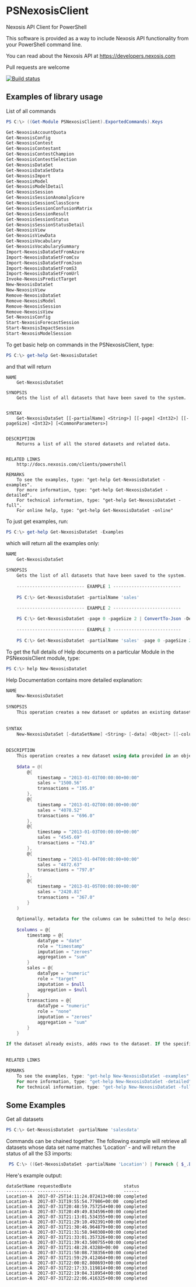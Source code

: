 # PSNexosisClient

Nexosis API Client for PowerShell

This software is provided as a way to include Nexosis API functionality from your PowerShell command line.

You can read about the Nexosis API at https://developers.nexosis.com

Pull requests are welcome

[![Build status](https://ci.appveyor.com/api/projects/status/h739j05wvgg1g7o1?svg=true)](https://ci.appveyor.com/project/Nexosis/nexosisclient-ps)

## Examples of library usage

List of all commands

```powershell
PS C:\> ((Get-Module PSNexosisClient).ExportedCommands).Keys

Get-NexosisAccountQuota
Get-NexosisConfig
Get-NexosisContest
Get-NexosisContestant
Get-NexosisContestChampion
Get-NexosisContestSelection
Get-NexosisDataSet
Get-NexosisDataSetData
Get-NexosisImport
Get-NexosisModel
Get-NexosisModelDetail
Get-NexosisSession
Get-NexosisSessionAnomalyScore
Get-NexosisSessionClassScore
Get-NexosisSessionConfusionMatrix
Get-NexosisSessionResult
Get-NexosisSessionStatus
Get-NexosisSessionStatusDetail
Get-NexosisView
Get-NexosisViewData
Get-NexosisVocabulary
Get-NexosisVocabularySummary
Import-NexosisDataSetFromAzure
Import-NexosisDataSetFromCsv
Import-NexosisDataSetFromJson
Import-NexosisDataSetFromS3
Import-NexosisDataSetFromUrl
Invoke-NexosisPredictTarget
New-NexosisDataSet
New-NexosisView
Remove-NexosisDataSet
Remove-NexosisModel
Remove-NexosisSession
Remove-NexosisView
Set-NexosisConfig
Start-NexosisForecastSession
Start-NexosisImpactSession
Start-NexosisModelSession
```

To get basic help on commands in the PSNexosisClient, type:

```powershell
PS C:\> get-help Get-NexosisDataSet
```

and that will return

```
NAME
    Get-NexosisDataSet
    
SYNOPSIS
    Gets the list of all datasets that have been saved to the system.
    
    
SYNTAX
    Get-NexosisDataSet [[-partialName] <String>] [[-page] <Int32>] [[-pageSize] <Int32>] [<CommonParameters>]
    
    
DESCRIPTION
    Returns a list of all the stored datasets and related data.
    

RELATED LINKS
    http://docs.nexosis.com/clients/powershell

REMARKS
    To see the examples, type: "get-help Get-NexosisDataSet -examples".
    For more information, type: "get-help Get-NexosisDataSet -detailed".
    For technical information, type: "get-help Get-NexosisDataSet -full".
    For online help, type: "get-help Get-NexosisDataSet -online"
```

To just get examples, run:
```powershell
PS C:\> get-help Get-NexosisDataSet -Examples
```

which will return all the examples only:
```powershell
NAME
    Get-NexosisDataSet
    
SYNOPSIS
    Gets the list of all datasets that have been saved to the system.
    
    -------------------------- EXAMPLE 1 --------------------------
    
    PS C:\> Get-NexosisDataSet -partialName 'sales'

    -------------------------- EXAMPLE 2 --------------------------
    
    PS C:\> Get-NexosisDataSet -page 0 -pageSize 2 | ConvertTo-Json -Depth 4
    
    -------------------------- EXAMPLE 3 --------------------------
    
    PS C:\> Get-NexosisDataSet -partialName 'sales' -page 0 -pageSize 20
```

To get the full details of Help documents on a particular Module in the PSNexosisClient module, type:

```powershell 
PS C:\> help New-NexosisDataSet
```

Help Documentation contains more detailed explanation:
```powershell 
NAME
    New-NexosisDataSet
    
SYNOPSIS
    This operation creates a new dataset or updates an existing dataset using data from a PSCustomObject.
    
    
SYNTAX
    New-NexosisDataSet [-dataSetName] <String> [-data] <Object> [[-columnMetaData] <Object>] [-WhatIf] [-Confirm] [<CommonParameters>]
    
    
DESCRIPTION
    This operation creates a new dataset using data provided in an object formatted as an Array of HashTables, like so:
    
    $data = @(
    	@{
    		timestamp = "2013-01-01T00:00:00+00:00"
    		sales = "1500.56"
    		transactions = "195.0"
    	},
    	@{
    		timestamp = "2013-01-02T00:00:00+00:00"
    		sales = "4078.52"
    		transactions = "696.0"
    	},
    	@{
    		timestamp = "2013-01-03T00:00:00+00:00"
    		sales = "4545.69"
    		transactions = "743.0"
    	},
    	@{
    		timestamp = "2013-01-04T00:00:00+00:00"
    		sales = "4872.63"
    		transactions = "797.0"
    	},
    	@{
    		timestamp = "2013-01-05T00:00:00+00:00"
    		sales = "2420.81"
    		transactions = "367.0"
    	}
    ) 
    
    Optionally, metadata for the columns can be submitted to help describe the data being uploaded as a hashtable, for example:
    
    $columns = @{
    	timestamp = @{
    		dataType = "date"
    		role = "timestamp"
    		imputation = "zeroes"
    		aggregation = "sum"
    	}
    	sales = @{
    		dataType = "numeric"
    		role = "target"
    		imputation = $null
    		aggregation = $null
    	}
    	transactions = @{
    		dataType = "numeric"
    		role = "none"
    		imputation = "zeroes"
    		aggregation = "sum"
    	}
    }
    
If the dataset already exists, adds rows to the dataset. If the specified data contains records with timestamps that already exist in the dataset, those records will be overwritten.
    

RELATED LINKS

REMARKS
    To see the examples, type: "get-help New-NexosisDataSet -examples".
    For more information, type: "get-help New-NexosisDataSet -detailed".
    For technical information, type: "get-help New-NexosisDataSet -full".
```

## Some Examples
Get all datasets
```powershell
PS C:\> Get-NexosisDataSet -partialName 'salesdata'
```

Commands can be chained together. The following example will retrieve all datasets whose data set name matches 'Location' - and will return the status of all the S3 imports:

```powershell
 PS C:\> ((Get-NexosisDataSet -partialName 'Location') | Foreach { $_.DataSetName } | Get-NexosisImport) | Where type -eq 's3' | Format-Table -Property @('datasetname', 'requestedDate', 'status')
```

Here's example output:

```
dataSetName requestedDate                    status   
----------- -------------                    ------   
Location-A  2017-07-25T14:11:24.072413+00:00 completed
Location-A  2017-07-31T19:55:54.77986+00:00  completed
Location-A  2017-07-31T20:48:59.757254+00:00 completed
Location-A  2017-07-31T20:49:49.834596+00:00 completed
Location-A  2017-07-31T21:13:01.534355+00:00 completed
Location-A  2017-07-31T21:29:10.492391+00:00 completed
Location-A  2017-07-31T21:30:46.964879+00:00 completed
Location-A  2017-07-31T21:31:58.940308+00:00 completed
Location-A  2017-07-31T21:33:01.357326+00:00 completed
Location-A  2017-07-31T21:39:43.500755+00:00 completed
Location-A  2017-07-31T21:48:28.43288+00:00  completed
Location-A  2017-07-31T21:50:08.738356+00:00 completed
Location-A  2017-07-31T21:59:29.412464+00:00 completed
Location-A  2017-07-31T22:00:02.808693+00:00 completed
Location-A  2017-07-31T22:17:33.119814+00:00 completed
Location-A  2017-07-31T22:19:04.318954+00:00 completed
Location-A  2017-07-31T22:22:06.416325+00:00 completed
```